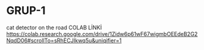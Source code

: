 # GRUP-1
cat detector on the road
COLAB LİNKİ
https://colab.research.google.com/drive/1Zidw6p61wF67wigmbOEEdeB2G2NqdD06#scrollTo=sRhECJIkwq5u&uniqifier=1
